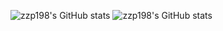 ![zzp198's GitHub stats](https://github-readme-stats.vercel.app/api?username=zzp198&theme=tokyonight&show_icons=true)
![zzp198's GitHub stats](https://github-readme-streak-stats.herokuapp.com/?user=zzp198&theme=tokyonight)
